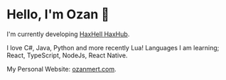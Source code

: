 # Hello, I'm Ozan 👋

I'm currently developing [HaxHell HaxHub](https://www.haxhell.com/).

I love C#, Java, Python and more recently Lua!
Languages ​​I am learning; React, TypeScript, NodeJs, React Native.


My Personal Website: [ozanmert.com](https://www.ozanmert.com/).

<!--
**ozanmrt/ozanmrt** is a ✨ _special_ ✨ repository because its `README.md` (this file) appears on your GitHub profile.

Here are some ideas to get you started:

- 🔭 I’m currently working on ...
- 🌱 I’m currently learning ...
- 👯 I’m looking to collaborate on ...
- 🤔 I’m looking for help with ...
- 💬 Ask me about ...
- 📫 How to reach me: ...
- 😄 Pronouns: ...
- ⚡ Fun fact: ...
-->
